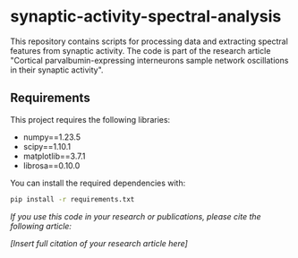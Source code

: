 # synaptic-activity-spectral-analysis
This repository contains scripts for processing data and extracting spectral features from synaptic activity. The code is part of the research article "Cortical parvalbumin-expressing interneurons sample network  oscillations in their synaptic activity".


## Requirements

This project requires the following libraries:

- numpy==1.23.5
- scipy==1.10.1
- matplotlib==3.7.1
- librosa==0.10.0

You can install the required dependencies with:

```bash
pip install -r requirements.txt
```





*If you use this code in your research or publications, please cite the following article:*

*[Insert full citation of your research article here]*
